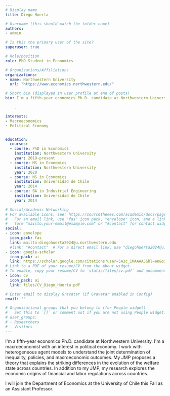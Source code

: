 ```yaml
---
# Display name
title: Diego Huerta

# Username (this should match the folder name)
authors:
- admin

# Is this the primary user of the site?
superuser: true

# Role/position
role: PhD Student in Economics

# Organizations/Affiliations
organizations:
- name: Northwestern University
  url: "https://www.economics.northwestern.edu/"

# Short bio (displayed in user profile at end of posts)
bio: I'm a fifth-year economics Ph.D. candidate at Northwestern University. I'm a macroeconomist with an interest in political economy. I work with heterogeneous agent models to understand the joint determination of inequality, policies, and macroeconomic outcomes.  My JMP proposes a theory that explains the striking differences in the evolution of the welfare state across countries. In addition to my JMP, my research explores the economic origins of financial and labor regulations across countries. 

    .

interests:
- Macroeconomics
- Political Economy


education:
  courses:
  - course: PhD in Economics
    institution: Northwestern University
    year: 2019-present
  - course: MS in Economics
    institution: Northwestern University
    year: 2020
  - course: MS in Economics
    institution: Universidad de Chile
    year: 2014
  - course: BA in Industrial Engineering
    institution: Universidad de Chile
    year: 2014

# Social/Academic Networking
# For available icons, see: https://sourcethemes.com/academic/docs/page-builder/#icons
#   For an email link, use "fas" icon pack, "envelope" icon, and a link in the
#   form "mailto:your-email@example.com" or "#contact" for contact widget.
social:
- icon: envelope
  icon_pack: fas
  link: mailto:diegohuerta2024@u.northwestern.edu
  #link: "#contact"  # For a direct email link, use "diegohuerta2024@u.northwestern.edu".
- icon: google-scholar
  icon_pack: ai
  link: https://scholar.google.com/citations?user=5A3c_IMAAAAJ&hl=en&oi=ao
# Link to a PDF of your resume/CV from the About widget.
# To enable, copy your resume/CV to `static/files/cv.pdf` and uncomment the lines below.
- icon: cv
  icon_pack: ai
  link: files/CV_Diego_Huerta.pdf

# Enter email to display Gravatar (if Gravatar enabled in Config)
email: ""

# Organizational groups that you belong to (for People widget)
#   Set this to `[]` or comment out if you are not using People widget.
# user_groups:
# - Researchers
# - Visitors
---
```


I'm a fifth-year economics Ph.D. candidate at Northwestern University. I'm a  macroeconomist with an interest in political economy. I work with heterogeneous agent models to understand the joint determination of inequality, policies, and macroeconomic outcomes.  My JMP proposes a theory that explains the striking differences in the evolution of the welfare state across countries. In addition to my JMP, my research explores the economic origins of financial and labor regulations across countries. 

 I will join the Department of Economics at the University of Chile this Fall as an Assistant Professor.


